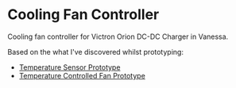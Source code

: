 # Cooling Fan Controller
Cooling fan controller for Victron Orion DC-DC Charger in Vanessa.

Based on the what I've discovered whilst prototyping:
* [Temperature Sensor Prototype](https://github.com/daipie64/Temperature-Sensor-Prototype)
* [Temperature Controlled Fan Prototype](https://github.com/daipie64/Temperature-Controlled-Fan-Prototype)
